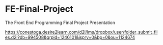 # FE-Final-Project
The Front End Programming Final Project Presentation

https://conestoga.desire2learn.com/d2l/lms/dropbox/user/folder_submit_files.d2l?db=994508&grpid=1246101&isprv=0&bp=0&ou=1124674

